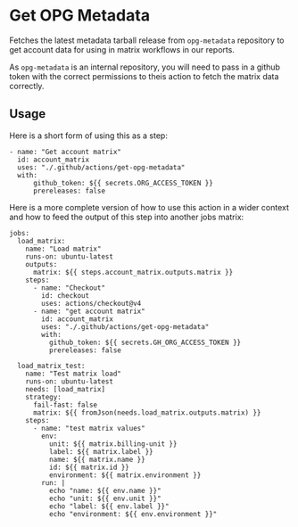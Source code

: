 # Get OPG Metadata

Fetches the latest metadata tarball release from `opg-metadata` repository to get account data for using in matrix workflows in our reports.

As `opg-metadata` is an internal repository, you will need to pass in a github token with the correct permissions to theis action to fetch the matrix data correctly.

## Usage

Here is a short form of using this as a step:

```
- name: "Get account matrix"
  id: account_matrix
  uses: "./.github/actions/get-opg-metadata"
  with:
      github_token: ${{ secrets.ORG_ACCESS_TOKEN }}
      prereleases: false
```

Here is a more complete version of how to use this action in a wider context and how to feed the output of this step into another jobs matrix:

```
jobs:
  load_matrix:
    name: "Load matrix"
    runs-on: ubuntu-latest
    outputs:
      matrix: ${{ steps.account_matrix.outputs.matrix }}
    steps:
      - name: "Checkout"
        id: checkout
        uses: actions/checkout@v4
      - name: "get account matrix"
        id: account_matrix
        uses: "./.github/actions/get-opg-metadata"
        with:
          github_token: ${{ secrets.GH_ORG_ACCESS_TOKEN }}
          prereleases: false

  load_matrix_test:
    name: "Test matrix load"
    runs-on: ubuntu-latest
    needs: [load_matrix]
    strategy:
      fail-fast: false
      matrix: ${{ fromJson(needs.load_matrix.outputs.matrix) }}
    steps:
      - name: "test matrix values"
        env:
          unit: ${{ matrix.billing-unit }}
          label: ${{ matrix.label }}
          name: ${{ matrix.name }}
          id: ${{ matrix.id }}
          environment: ${{ matrix.environment }}
        run: |
          echo "name: ${{ env.name }}"
          echo "unit: ${{ env.unit }}"
          echo "label: ${{ env.label }}"
          echo "environment: ${{ env.environment }}"

```
